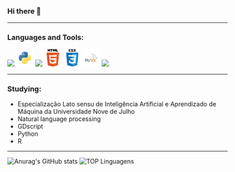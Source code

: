 ### Hi there 👋

<hr>

### Languages and Tools:

<code><img widht="30" height="40" src="https://godotengine.org/themes/godotengine/assets/press/logo_vertical_color_light.svg"></code>
<code><img widht="30" height="40" src="https://raw.githubusercontent.com/github/explore/80688e429a7d4ef2fca1e82350fe8e3517d3494d/topics/python/python.png"></code>
<code><img widht="30" height="40" src="https://www.r-project.org/Rlogo.png"></code>
<code><img widht="30" height="40" src="https://raw.githubusercontent.com/github/explore/80688e429a7d4ef2fca1e82350fe8e3517d3494d/topics/html/html.png"></code>
<code><img widht="30" height="40" src="https://raw.githubusercontent.com/github/explore/80688e429a7d4ef2fca1e82350fe8e3517d3494d/topics/css/css.png"></code>
</code>
<code><img widht="30" height="40" src="https://raw.githubusercontent.com/github/explore/80688e429a7d4ef2fca1e82350fe8e3517d3494d/topics/mysql/mysql.png"></code>
<code><img widht="30" height="40" src="https://www.nicepng.com/png/detail/85-851058_anaconda-icon-anaconda-python-icon.png"></code>

<hr>

### Studying:
* Especialização Lato sensu de Inteligência Artificial e Aprendizado de Máquina da Universidade Nove de Julho
* Natural language processing
* GDscript
* Python
* R

<hr>

 ![Anurag's GitHub stats](https://github-readme-stats.vercel.app/api?username=CidoAraujo&theme=dracula)
 ![TOP Linguagens](https://github-readme-stats.vercel.app/api/top-langs/?username=CidoAraujo&layout=compact&theme=dracula)
